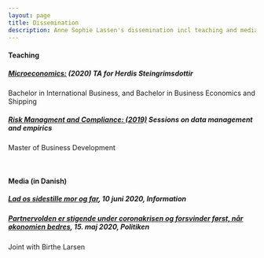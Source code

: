 ```yaml
---
layout: page
title: Dissemination
description: Anne Sophie Lassen's dissemination incl teaching and media 
---
```

#### Teaching
##### <u><a href="https://kursuskatalog.cbs.dk/2019-2020/BA-BISHO1006U.aspx"> Microeconomics</a>:</u> (2020) TA for Herdis Steingrimsdottir
Bachelor in International Business, and Bachelor in Business Economics and Shipping


##### <u><a href="https://www.cbs.dk/efteruddannelse/masteruddannelser/master-of-business-development/fag-forloeb/risk-management-and-compliance"> Risk Managment and Compliance</a>: (2019)</u> Sessions on data management and empirics
Master of Business Development 

<br>


#### Media (in Danish)
##### <a href="https://www.information.dk/debat/2020/06/foraeldet-ide-boern-bedre-barsel-mor-far">Lad os sidestille mor og far</a>, 10 juni 2020, Information

##### <a href="https://politiken.dk/debat/debatindlaeg/art7779758/Partnervolden-er-stigende-under-coronakrisen-og-forsvinder-f%C3%B8rst-n%C3%A5r-%C3%B8konomien-bedres">Partnervolden er stigende under coronakrisen og forsvinder først, når økonomien bedres</a>, 15. maj 2020, Politiken
 
Joint with Birthe Larsen

<!-- Note: this is how to write a comment in HTML. Everything in here won't show up on your webpage.-->

<!--
To increase the size of the title, use fewer # in front of the paper title.
To decrease the size of the title, use more #. 
To remove the italics, remove the * before and after the description
To remove the underline from the title, remove the <u> tags (<u> and </u>)
-->